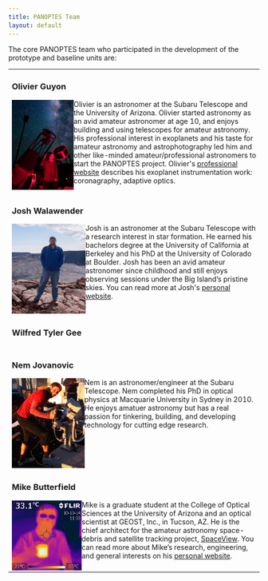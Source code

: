 ```yaml
---
title: PANOPTES Team
layout: default
---
```


The core PANOPTES team who participated in the development of the prototype and baseline units are:

<table>
<tr><td>
<h3>Olivier Guyon</h3>

<img style="float: left" height="180px" src="images/OlivierGuyon.png">Olivier is an astronomer at the Subaru Telescope and the University of Arizona. Olivier started astronomy as an avid amateur astronomer at age 10, and enjoys building and using telescopes for amateur astronomy. His professional interest in exoplanets and his taste for amateur astronomy and astrophotography led him and other like-minded amateur/professional astronomers to start the PANOPTES project. Olivier's <a href="http://www.naoj.org/staff/guyon">professional website</a> describes his exoplanet instrumentation work: coronagraphy, adaptive optics.
</td></tr>

<tr><td>
<h3>Josh Walawender</h3>

<img style="float: left" height="180px" src="images/JoshWalawender.jpg">Josh is an astronomer at the Subaru Telescope with a research interest in star formation.  He earned his bachelors degree at the University of California at Berkeley and his PhD at the University of Colorado at Boulder. Josh has been an avid amateur astronomer since childhood and still enjoys observing sessions under the Big Island’s pristine skies.  You can read more at Josh's <a href="http://www.TwilightLandscapes.com">personal website</a>.
</td></tr>


<tr><td>
<h3>Wilfred Tyler Gee</h3>

</td></tr>

<tr><td>
<h3>Nem Jovanovic</h3>

<img style="float: left" height="180px" src="images/Nem.jpg">Nem is an astronomer/engineer at the Subaru Telescope. Nem completed his PhD in optical physics at Macquarie University in Sydney in 2010. He enjoys amatuer astronomy but has a real passion for tinkering, building, and developing technology for cutting edge research. 

</td></tr>

<tr><td>
<h3>Mike Butterfield</h3>
<img style="float: left" height="140px" src="images/MikeButterfield.jpg">Mike is a graduate student at the College of Optical Sciences at the University of Arizona and an optical scientist at GEOST, Inc., in Tucson, AZ. He is the chief architect for the amateur astronomy space-debris and satellite tracking project, <a href="http://spaceviewnetwork.com">SpaceView</a>. You can read more about Mike’s research, engineering, and general interests on his <a href="http://mikebutterfield.com">personal website</a>.

</td></tr>

</table>